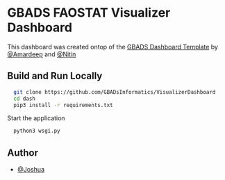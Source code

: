
# GBADS FAOSTAT Visualizer Dashboard

This dashboard was created ontop of the [GBADS Dashboard Template](https://github.com/GBADsInformatics/Dashboard_Template) by [@Amardeep](https://github.com/amardeep-1) and [@Nitin](https://github.com/Nitin501)

## Build and Run Locally
```bash
  git clone https://github.com/GBADsInformatics/VisualizerDashboard
  cd dash
  pip3 install -r requirements.txt
```

Start the application

```bash
  python3 wsgi.py
```

  
## Author
- [@Joshua](https://github.com/josh894)
  
